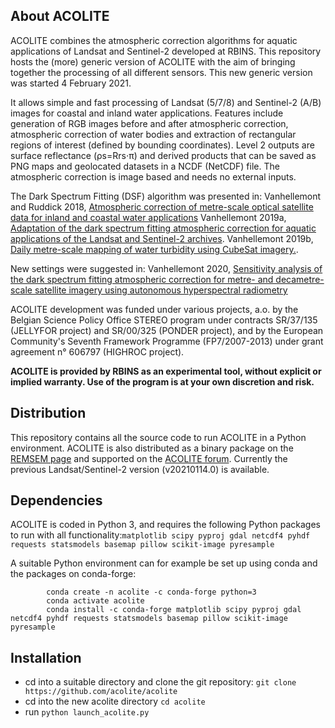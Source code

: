 ## About ACOLITE
ACOLITE combines the atmospheric correction algorithms for aquatic applications of Landsat and Sentinel-2 developed at RBINS. This repository hosts the (more) generic version of ACOLITE with the aim of bringing together the processing of all different sensors. This new generic version was started 4 February 2021.

It allows simple and fast processing of Landsat (5/7/8) and Sentinel-2 (A/B) images for coastal and inland water applications. Features include generation of RGB images before and after atmospheric correction, atmospheric correction of water bodies and extraction of rectangular regions of interest (defined by bounding coordinates). Level 2 outputs are surface reflectance (ρs=Rrs⋅π) and derived products that can be saved as PNG maps and geolocated datasets in a NCDF (NetCDF) file. The atmospheric correction is image based and needs no external inputs.

The Dark Spectrum Fitting (DSF) algorithm was presented in:
Vanhellemont and Ruddick 2018, [Atmospheric correction of metre-scale optical satellite data for inland and coastal water applications](https://www.sciencedirect.com/science/article/pii/S0034425718303481)
Vanhellemont 2019a, [Adaptation of the dark spectrum fitting atmospheric correction for aquatic applications of the Landsat and Sentinel-2 archives](https://doi.org/10.1016/j.rse.2019.03.010).
Vanhellemont 2019b, [Daily metre-scale mapping of water turbidity using CubeSat imagery.](https://doi.org/10.1364/OE.27.0A1372).

New settings were suggested in:
Vanhellemont 2020, [Sensitivity analysis of the dark spectrum fitting atmospheric correction for metre- and decametre-scale satellite imagery using autonomous hyperspectral radiometry](https://doi.org/10.1364/OE.397456)


ACOLITE development was funded under various projects, a.o. by the Belgian Science Policy Office STEREO program under contracts SR/37/135 (JELLYFOR project) and SR/00/325 (PONDER project), and by the European Community's Seventh Framework Programme (FP7/2007-2013) under grant agreement n° 606797 (HIGHROC project).

**ACOLITE is provided by RBINS as an experimental tool, without explicit or implied warranty. Use of the program is at your own discretion and risk.**

## Distribution
This repository contains all the source code to run ACOLITE in a Python environment. ACOLITE is also distributed as a binary package on the [REMSEM page](http://odnature.naturalsciences.be/remsem/software-and-data/acolite) and supported on the [ACOLITE forum](http://odnature.naturalsciences.be/remsem/acolite-forum/). Currently the previous Landsat/Sentinel-2 version (v20210114.0) is available.

## Dependencies
ACOLITE is coded in Python 3, and requires the following Python packages to run with all functionality:`matplotlib scipy pyproj gdal netcdf4 pyhdf requests statsmodels basemap pillow scikit-image pyresample`

A suitable Python environment can for example be set up using conda and the packages on conda-forge:

            conda create -n acolite -c conda-forge python=3
            conda activate acolite
            conda install -c conda-forge matplotlib scipy pyproj gdal netcdf4 pyhdf requests statsmodels basemap pillow scikit-image pyresample

## Installation
* cd into a suitable directory and clone the git repository: `git clone https://github.com/acolite/acolite`
* cd into the new acolite directory `cd acolite`
* run `python launch_acolite.py`

